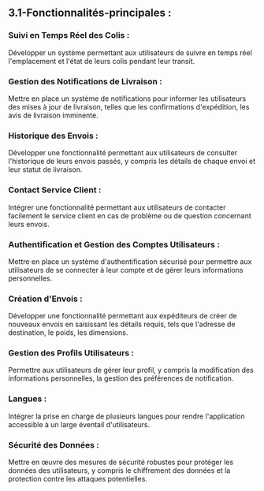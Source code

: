 ## 3.1-Fonctionnalités-principales : ##

### Suivi en Temps Réel des Colis : ###

Développer un système permettant aux utilisateurs de suivre en temps réel l'emplacement et l'état de leurs colis pendant leur transit.

### Gestion des Notifications de Livraison : ###

Mettre en place un système de notifications pour informer les utilisateurs des mises à jour de livraison, telles que les confirmations d'expédition, les avis de livraison imminente.

### Historique des Envois : ###

Développer une fonctionnalité permettant aux utilisateurs de consulter l'historique de leurs envois passés, y compris les détails de chaque envoi et leur statut de livraison.

### Contact Service Client : ###

Intégrer une fonctionnalité permettant aux utilisateurs de contacter facilement le service client en cas de problème ou de question concernant leurs envois.

### Authentification et Gestion des Comptes Utilisateurs : ###

Mettre en place un système d'authentification sécurisé pour permettre aux utilisateurs de se connecter à leur compte et de gérer leurs informations personnelles.

### Création d'Envois : ###

Développer une fonctionnalité permettant aux expéditeurs de créer de nouveaux envois en saisissant les détails requis, tels que l'adresse de destination, le poids, les dimensions.

### Gestion des Profils Utilisateurs : ###

Permettre aux utilisateurs de gérer leur profil, y compris la modification des informations personnelles, la gestion des préférences de notification.

### Langues : ###

Intégrer la prise en charge de plusieurs langues pour rendre l'application accessible à un large éventail d'utilisateurs.

### Sécurité des Données : ###

Mettre en œuvre des mesures de sécurité robustes pour protéger les données des utilisateurs, y compris le chiffrement des données et la protection contre les attaques potentielles.